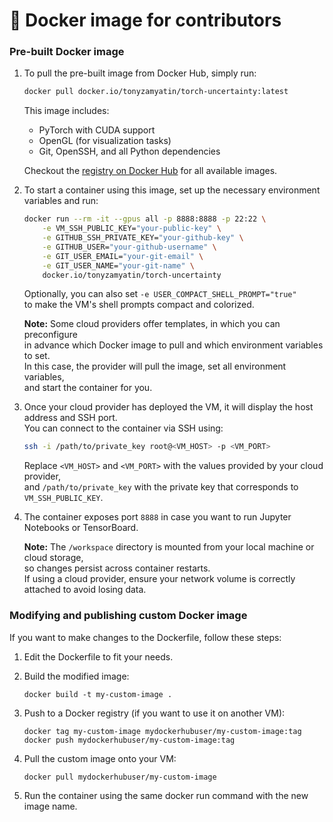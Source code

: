# :whale: Docker image for contributors

### Pre-built Docker image
1. To pull the pre-built image from Docker Hub, simply run:
    ```bash
    docker pull docker.io/tonyzamyatin/torch-uncertainty:latest
    ```

    This image includes:
    - PyTorch with CUDA support
    - OpenGL (for visualization tasks)
    - Git, OpenSSH, and all Python dependencies

    Checkout the [registry on Docker Hub](https://hub.docker.com/repository/docker/tonyzamyatin/torch-uncertainty/general) for all available images.

2. To start a container using this image, set up the necessary environment variables and run:
    ```bash
    docker run --rm -it --gpus all -p 8888:8888 -p 22:22 \
        -e VM_SSH_PUBLIC_KEY="your-public-key" \
        -e GITHUB_SSH_PRIVATE_KEY="your-github-key" \
        -e GITHUB_USER="your-github-username" \
        -e GIT_USER_EMAIL="your-git-email" \
        -e GIT_USER_NAME="your-git-name" \
        docker.io/tonyzamyatin/torch-uncertainty
    ```

    Optionally, you can also set `-e USER_COMPACT_SHELL_PROMPT="true"`  
    to make the VM's shell prompts compact and colorized.

    **Note:** Some cloud providers offer templates, in which you can preconfigure  
    in advance which Docker image to pull and which environment variables to set.  
    In this case, the provider will pull the image, set all environment variables,  
    and start the container for you.

3. Once your cloud provider has deployed the VM, it will display the host address and SSH port.  
    You can connect to the container via SSH using:
    ```bash
    ssh -i /path/to/private_key root@<VM_HOST> -p <VM_PORT>
    ```

    Replace `<VM_HOST>` and `<VM_PORT>` with the values provided by your cloud provider,  
    and `/path/to/private_key` with the private key that corresponds to `VM_SSH_PUBLIC_KEY`.

4. The container exposes port `8888` in case you want to run Jupyter Notebooks or TensorBoard.

    **Note:** The `/workspace` directory is mounted from your local machine or cloud storage,  
    so changes persist across container restarts.  
    If using a cloud provider, ensure your network volume is correctly attached to avoid losing data.

### Modifying and publishing custom Docker image

If you want to make changes to the Dockerfile, follow these steps:
1. Edit the Dockerfile to fit your needs.

2. Build the modified image:
    ```
    docker build -t my-custom-image .
    ```

3. Push to a Docker registry (if you want to use it on another VM):
    ```
    docker tag my-custom-image mydockerhubuser/my-custom-image:tag
    docker push mydockerhubuser/my-custom-image:tag
    ```
    
4. Pull the custom image onto your VM:
    ```
    docker pull mydockerhubuser/my-custom-image
    ```
    
5. Run the container using the same docker run command with the new image name.
